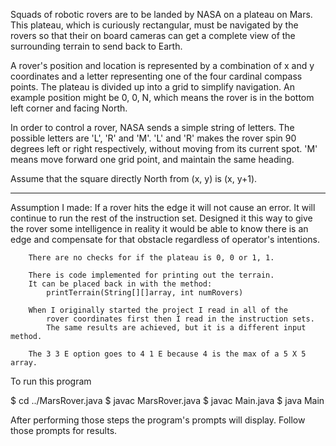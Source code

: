 Squads of robotic rovers are to be landed by NASA on a plateau on Mars. This plateau, which is curiously rectangular, must be navigated by the rovers so that their on board cameras can get a complete view of the surrounding terrain to send back to Earth.  

A rover's position and location is represented by a combination of x and y coordinates and a letter representing one of the four cardinal compass points. The plateau is divided up into a grid to simplify navigation. An example position might be 0, 0, N, which means the rover is in the bottom left corner and facing North. 
 
In order to control a rover, NASA sends a simple string of letters. The possible letters are 'L', 'R' and 'M'. 'L' and 'R' makes the rover spin 90 degrees left or right respectively, without moving from its current spot. 'M' means move forward one grid point, and maintain the same heading.  
 
Assume that the square directly North from (x, y) is (x, y+1).  

------------------------------------------------------------------------------------------

Assumption I made:
	If a rover hits the edge it will not cause an error.
		It will continue to run the rest of the instruction set.
		Designed it this way to give the rover some intelligence
			in reality it would be able to know there is an edge 
			and compensate for that obstacle regardless of operator's
			intentions.
	
		There are no checks for if the plateau is 0, 0 or 1, 1.
		
		There is code implemented for printing out the terrain. 
		It can be placed back in with the method:
			printTerrain(String[][]array, int numRovers)
			
		When I originally started the project I read in all of the
			rover coordinates first then I read in the instruction sets.
			The same results are achieved, but it is a different input method.
			
		The 3 3 E option goes to 4 1 E because 4 is the max of a 5 X 5 array.
		
			
			
To run this program 

$ cd ../MarsRover.java
$ javac MarsRover.java
$ javac Main.java
$ java Main

After performing those steps the program's prompts will display.
Follow those prompts for results.
		